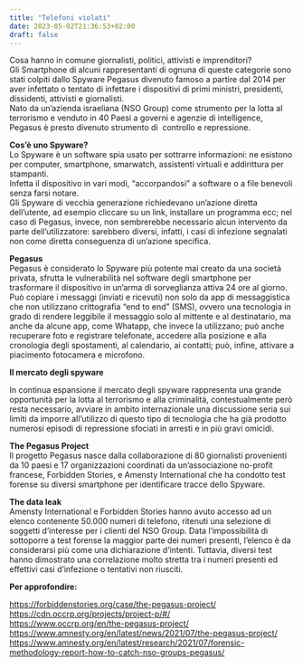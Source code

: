 ```yaml
---
title: "Telefoni violati"
date: 2023-05-02T21:36:53+02:00
draft: false
---
```


Cosa hanno in comune giornalisti, politici, attivisti e imprenditori?  
Gli Smartphone di alcuni rappresentanti di ognuna di queste categorie sono 
stati colpiti dallo Spyware Pegasus divenuto famoso a partire dal 2014 
per aver infettato o tentato di infettare i dispositivi di primi 
ministri, presidenti, dissidenti, attivisti e giornalisti.  
Nato da un’azienda israeliana (NSO Group) come strumento per la lotta al 
terrorismo e venduto in 40 Paesi a governi e agenzie di intelligence, 
Pegasus è presto divenuto strumento di  controllo e repressione.  

**Cos’è uno Spyware?**  
Lo Spyware è un software spia usato per sottrarre informazioni: ne esistono per computer, smartphone, smarwatch, assistenti virtuali e addirittura per stampanti.  
Infetta il dispositivo in vari modi, “accorpandosi” a software o a file benevoli senza farsi notare.  
Gli Spyware di vecchia generazione richiedevano un’azione diretta 
dell’utente, ad esempio cliccare su un link, installare un programma 
ecc; nel caso di Pegasus, invece, non sembrerebbe necessario alcun 
intervento da parte dell’utilizzatore: sarebbero diversi, infatti, i 
casi di infezione segnalati non come diretta conseguenza di un’azione 
specifica.

**Pegasus**  
Pegasus è considerato lo Spyware più 
potente mai creato da una società privata, sfrutta le vulnerabilità nel 
software degli smartphone per trasformare il dispositivo in un’arma di 
sorveglianza attiva 24 ore al giorno. Può copiare i messaggi (inviati e 
ricevuti) non solo da app di messaggistica che non utilizzano 
crittografia “end to end” (SMS), ovvero una tecnologia in grado di 
rendere leggibile il messaggio solo al mittente e al destinatario, ma 
anche da alcune app, come Whatapp, che invece la utilizzano; può anche 
recuperare foto e registrare telefonate, accedere alla posizione e alla 
cronologia degli spostamenti, al calendario, ai contatti; può, infine, 
attivare a piacimento fotocamera e microfono.  

**Il mercato degli spyware**

In continua espansione il mercato degli spyware rappresenta una 
grande opportunità per la lotta al terrorismo e alla criminalità, 
contestualmente però resta necessario, avviare in ambito internazionale 
una discussione seria sui limiti da imporre all’utilizzo di questo tipo 
di tecnologia che ha già prodotto numerosi episodi di repressione 
sfociati in arresti e in più gravi omicidi.

**The Pegasus Project**  
Il progetto Pegasus nasce 
dalla collaborazione di 80 giornalisti provenienti da 10 paesi e 17 
organizzazioni coordinati da un’associazione no-profit francese, 
Forbidden Stories, e Amensty International che ha condotto test forense 
su diversi smartphone per identificare tracce dello Spyware.

**The data leak**  
Amensty International e Forbidden 
Stories hanno avuto accesso ad un elenco contenente 50.000 numeri di 
telefono, ritenuti una selezione di soggetti d’interesse per i clienti 
del NSO Group.  Data l’impossibilità di sottoporre a test forense la 
maggior parte dei numeri presenti, l’elenco è da considerarsi più come 
una dichiarazione d’intenti. Tuttavia, diversi test hanno dimostrato una
 correlazione molto stretta tra i numeri presenti ed effettivi casi 
d’infezione o tentativi non riusciti.

**Per approfondire:**

https://forbiddenstories.org/case/the-pegasus-project/  
https://cdn.occrp.org/projects/project-p/#/  
https://www.occrp.org/en/the-pegasus-project/  
https://www.amnesty.org/en/latest/news/2021/07/the-pegasus-project/  
https://www.amnesty.org/en/latest/research/2021/07/forensic-methodology-report-how-to-catch-nso-groups-pegasus/
